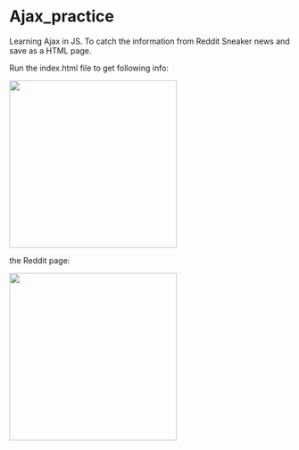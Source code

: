 # Ajax_practice

Learning Ajax in JS.
To catch the information from Reddit Sneaker news and save as a HTML page.

Run the index.html file to get following info:

<image src="reddit_pic.png" width="300" hight="200">


the Reddit page:

<image src="Screen Shot 2021-01-16 at 4.59.49 PM.png" width="300" hight="200">
